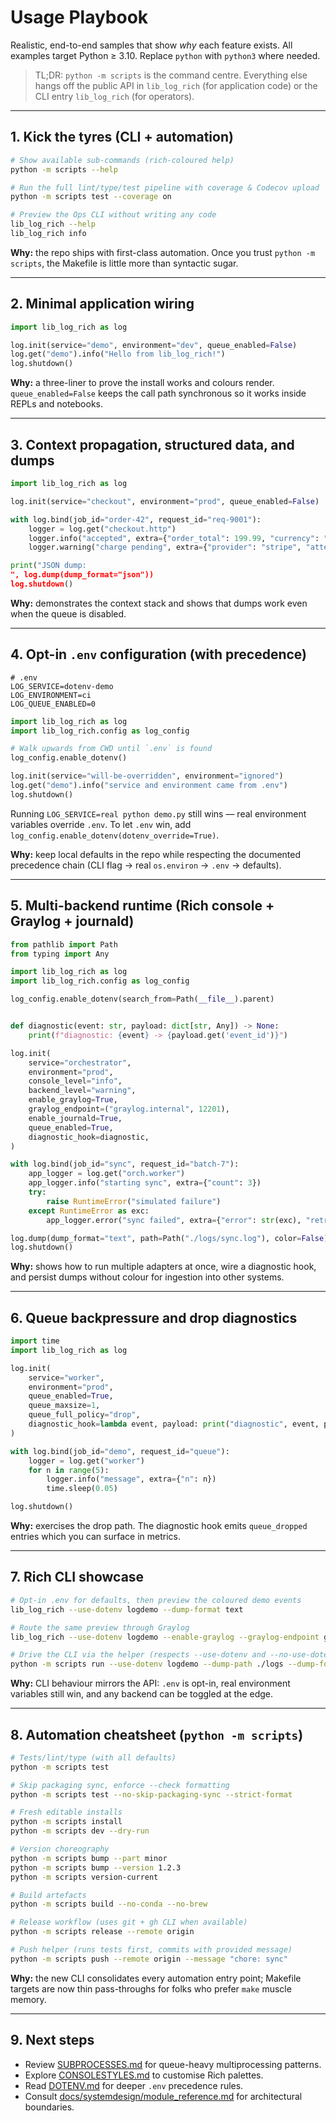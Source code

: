 # Usage Playbook

Realistic, end-to-end samples that show *why* each feature exists.
All examples target Python ≥ 3.10. Replace `python` with `python3` where needed.

> TL;DR: `python -m scripts` is the command centre. Everything else hangs off the
> public API in `lib_log_rich` (for application code) or the CLI entry
> `lib_log_rich` (for operators).

---

## 1. Kick the tyres (CLI + automation)

```bash
# Show available sub-commands (rich-coloured help)
python -m scripts --help

# Run the full lint/type/test pipeline with coverage & Codecov upload
python -m scripts test --coverage on

# Preview the Ops CLI without writing any code
lib_log_rich --help
lib_log_rich info
```

**Why:** the repo ships with first-class automation. Once you trust
`python -m scripts`, the Makefile is little more than syntactic sugar.

---

## 2. Minimal application wiring

```python
import lib_log_rich as log

log.init(service="demo", environment="dev", queue_enabled=False)
log.get("demo").info("Hello from lib_log_rich!")
log.shutdown()
```

**Why:** a three-liner to prove the install works and colours render.
`queue_enabled=False` keeps the call path synchronous so it works inside REPLs
and notebooks.

---

## 3. Context propagation, structured data, and dumps

```python
import lib_log_rich as log

log.init(service="checkout", environment="prod", queue_enabled=False)

with log.bind(job_id="order-42", request_id="req-9001"):
    logger = log.get("checkout.http")
    logger.info("accepted", extra={"order_total": 199.99, "currency": "USD"})
    logger.warning("charge pending", extra={"provider": "stripe", "attempts": 1})

print("JSON dump: 
", log.dump(dump_format="json"))
log.shutdown()
```

**Why:** demonstrates the context stack and shows that dumps work even when the
queue is disabled.

---

## 4. Opt-in `.env` configuration (with precedence)

```
# .env
LOG_SERVICE=dotenv-demo
LOG_ENVIRONMENT=ci
LOG_QUEUE_ENABLED=0
```

```python
import lib_log_rich as log
import lib_log_rich.config as log_config

# Walk upwards from CWD until `.env` is found
log_config.enable_dotenv()

log.init(service="will-be-overridden", environment="ignored")
log.get("demo").info("service and environment came from .env")
log.shutdown()
```

Running `LOG_SERVICE=real python demo.py` still wins — real environment
variables override `.env`. To let `.env` win, add
`log_config.enable_dotenv(dotenv_override=True)`.

**Why:** keep local defaults in the repo while respecting the documented
precedence chain (CLI flag → real `os.environ` → `.env` → defaults).

---

## 5. Multi-backend runtime (Rich console + Graylog + journald)

```python
from pathlib import Path
from typing import Any

import lib_log_rich as log
import lib_log_rich.config as log_config

log_config.enable_dotenv(search_from=Path(__file__).parent)


def diagnostic(event: str, payload: dict[str, Any]) -> None:
    print(f"diagnostic: {event} -> {payload.get('event_id')}")

log.init(
    service="orchestrator",
    environment="prod",
    console_level="info",
    backend_level="warning",
    enable_graylog=True,
    graylog_endpoint=("graylog.internal", 12201),
    enable_journald=True,
    queue_enabled=True,
    diagnostic_hook=diagnostic,
)

with log.bind(job_id="sync", request_id="batch-7"):
    app_logger = log.get("orch.worker")
    app_logger.info("starting sync", extra={"count": 3})
    try:
        raise RuntimeError("simulated failure")
    except RuntimeError as exc:
        app_logger.error("sync failed", extra={"error": str(exc), "retry": True})

log.dump(dump_format="text", path=Path("./logs/sync.log"), color=False)
log.shutdown()
```

**Why:** shows how to run multiple adapters at once, wire a diagnostic hook, and
persist dumps without colour for ingestion into other systems.

---

## 6. Queue backpressure and drop diagnostics

```python
import time
import lib_log_rich as log

log.init(
    service="worker",
    environment="prod",
    queue_enabled=True,
    queue_maxsize=1,
    queue_full_policy="drop",
    diagnostic_hook=lambda event, payload: print("diagnostic", event, payload),
)

with log.bind(job_id="demo", request_id="queue"):
    logger = log.get("worker")
    for n in range(5):
        logger.info("message", extra={"n": n})
        time.sleep(0.05)

log.shutdown()
```

**Why:** exercises the drop path. The diagnostic hook emits `queue_dropped`
entries which you can surface in metrics.

---

## 7. Rich CLI showcase

```bash
# Opt-in .env for defaults, then preview the coloured demo events
lib_log_rich --use-dotenv logdemo --dump-format text

# Route the same preview through Graylog
lib_log_rich --use-dotenv logdemo --enable-graylog --graylog-endpoint graylog.internal:12201

# Drive the CLI via the helper (respects --use-dotenv and --no-use-dotenv)
python -m scripts run --use-dotenv logdemo --dump-path ./logs --dump-format json
```

**Why:** CLI behaviour mirrors the API: `.env` is opt-in, real environment
variables still win, and any backend can be toggled at the edge.

---

## 8. Automation cheatsheet (`python -m scripts`)

```bash
# Tests/lint/type (with all defaults)
python -m scripts test

# Skip packaging sync, enforce --check formatting
python -m scripts test --no-skip-packaging-sync --strict-format

# Fresh editable installs
python -m scripts install
python -m scripts dev --dry-run

# Version choreography
python -m scripts bump --part minor
python -m scripts bump --version 1.2.3
python -m scripts version-current

# Build artefacts
python -m scripts build --no-conda --no-brew

# Release workflow (uses git + gh CLI when available)
python -m scripts release --remote origin

# Push helper (runs tests first, commits with provided message)
python -m scripts push --remote origin --message "chore: sync"
```

**Why:** the new CLI consolidates every automation entry point; Makefile targets
are now thin pass-throughs for folks who prefer `make` muscle memory.

---

## 9. Next steps

- Review [SUBPROCESSES.md](SUBPROCESSES.md) for queue-heavy multiprocessing patterns.
- Explore [CONSOLESTYLES.md](CONSOLESTYLES.md) to customise Rich palettes.
- Read [DOTENV.md](DOTENV.md) for deeper `.env` precedence rules.
- Consult [docs/systemdesign/module_reference.md](docs/systemdesign/module_reference.md)
  for architectural boundaries.
